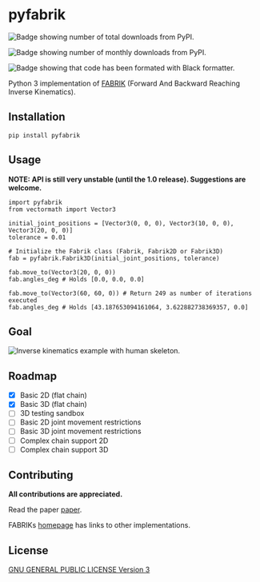 # pyfabrik

![Badge showing number of total downloads from PyPI.](https://pepy.tech/badge/pyfabrik)

![Badge showing number of monthly downloads from PyPI.](https://pepy.tech/badge/pyfabrik/month)

![Badge showing that code has been formated with Black formatter.](https://img.shields.io/badge/code%20style-black-000000.svg)

Python 3 implementation of
[FABRIK](http://www.andreasaristidou.com/FABRIK.html) (Forward And
Backward Reaching Inverse Kinematics).
## Installation

    pip install pyfabrik

## Usage

**NOTE: API is still very unstable (until the 1.0 release). Suggestions are welcome.**

    import pyfabrik
    from vectormath import Vector3

    initial_joint_positions = [Vector3(0, 0, 0), Vector3(10, 0, 0), Vector3(20, 0, 0)]
    tolerance = 0.01

    # Initialize the Fabrik class (Fabrik, Fabrik2D or Fabrik3D)
    fab = pyfabrik.Fabrik3D(initial_joint_positions, tolerance)

    fab.move_to(Vector3(20, 0, 0))
    fab.angles_deg # Holds [0.0, 0.0, 0.0]

    fab.move_to(Vector3(60, 60, 0)) # Return 249 as number of iterations executed
    fab.angles_deg # Holds [43.187653094161064, 3.622882738369357, 0.0]


## Goal
![Inverse kinematics example with human skeleton.](http://www.andreasaristidou.com/publications/images/FABRIC_gif_1.gif)

## Roadmap

- [x] Basic 2D (flat chain)
- [x] Basic 3D (flat chain)
- [ ] 3D testing sandbox
- [ ] Basic 2D joint movement restrictions
- [ ] Basic 3D joint movement restrictions
- [ ] Complex chain support 2D
- [ ] Complex chain support 3D

## Contributing

__All contributions are appreciated.__

Read the paper [paper](http://www.andreasaristidou.com/publications/papers/FABRIK.pdf).

FABRIKs [homepage](http://www.andreasaristidou.com/FABRIK.html) has links to other implementations.

## License
[GNU GENERAL PUBLIC LICENSE Version 3](./LICENSE)
